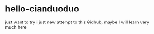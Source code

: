 # hello-cianduoduo
just want to try 
i just new attempt to this Gidhub, maybe I will learn very much here
